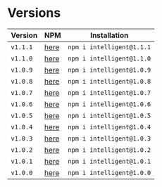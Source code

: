 # Versions

| Version | NPM | Installation |
| ---- | ---- | ---- |
| `v1.1.1` | [here](https://www.npmjs.com/package/intelligent/v/1.1.1) | `npm i intelligent@1.1.1` |
| `v1.1.0` | [here](https://www.npmjs.com/package/intelligent/v/1.1.0) | `npm i intelligent@1.1.0` |
| `v1.0.9` | [here](https://www.npmjs.com/package/intelligent/v/1.0.9) | `npm i intelligent@1.0.9` |
| `v1.0.8` | [here](https://www.npmjs.com/package/intelligent/v/1.0.8) | `npm i intelligent@1.0.8` |
| `v1.0.7` | [here](https://www.npmjs.com/package/intelligent/v/1.0.7) | `npm i intelligent@1.0.7` |
| `v1.0.6` | [here](https://www.npmjs.com/package/intelligent/v/1.0.6) | `npm i intelligent@1.0.6` |
| `v1.0.5` | [here](https://www.npmjs.com/package/intelligent/v/1.0.5) | `npm i intelligent@1.0.5` |
| `v1.0.4` | [here](https://www.npmjs.com/package/intelligent/v/1.0.4) | `npm i intelligent@1.0.4` |
| `v1.0.3` | [here](https://www.npmjs.com/package/intelligent/v/1.0.3) | `npm i intelligent@1.0.3` |
| `v1.0.2` | [here](https://www.npmjs.com/package/intelligent/v/1.0.2) | `npm i intelligent@1.0.2` |
| `v1.0.1` | [here](https://www.npmjs.com/package/intelligent/v/1.0.1) | `npm i intelligent@1.0.1` |
| `v1.0.0` | [here](https://www.npmjs.com/package/intelligent/v/1.0.0) | `npm i intelligent@1.0.0` |
